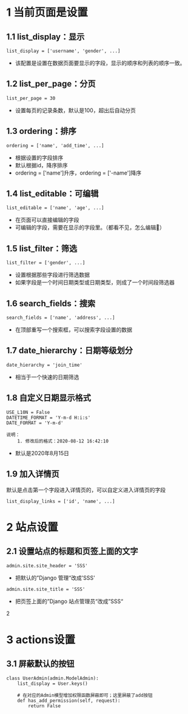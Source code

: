 # 1 当前页面是设置

## 1.1 list_display：显示

```
list_display = ['username', 'gender', ...]
```

- 该配置是设置在数据页面要显示的字段，显示的顺序和列表的顺序一致。



## 1.2 list_per_page：分页

```
list_per_page = 30
```

- 设置每页的记录条数，默认是100，超出后自动分页



## 1.3 ordering：排序

```
ordering = ['name', 'add_time', ...]
```

- 根据设置的字段排序
- 默认根据id，降序排序
- ordering = ['name']升序，ordering = ['-name']降序



## 1.4 list_editable：可编辑

```
list_editable = ['name', 'age', ...]
```

- 在页面可以直接编辑的字段
- 可编辑的字段，需要在显示的字段里。（都看不见，怎么编辑:cowboy_hat_face:）



## 1.5 list_filter：筛选

```
list_filter = ['gender', ...]
```

- 设置根据那些字段进行筛选数据
- 如果字段是一个时间日期类型或日期类型，则成了一个时间段筛选器



## 1.6 search_fields：搜索

```
search_fields = ['name', 'address', ...]
```

- 在顶部重写一个搜索框，可以搜索字段设置的数据



## 1.7 date_hierarchy：日期等级划分

```
date_hierarchy = 'join_time'
```

- 相当于一个快速的日期筛选



## 1.8 自定义日期显示格式

```
USE_L10N = False
DATETIME_FORMAT = 'Y-m-d H:i:s'
DATE_FORMAT = 'Y-m-d'

说明：
	1. 修改后的格式：2020-08-12 16:42:10
```

- 默认是2020年8月15日





## 1.9 加入详情页



默认是点击第一个字段进入详情页的，可以自定义进入详情页的字段

```
list_display_links = ['id', 'name', ...]
```







# 2 站点设置



## 2.1 设置站点的标题和页签上面的文字

```
admin.site.site_header = 'SSS'
```

- 把默认的”Django 管理“改成'SSS'



```
admin.site.site_title = 'SSS'
```

- 把页签上面的”Django 站点管理员“改成”SSS“



2 





# 3 actions设置



## 3.1 屏蔽默认的按钮



```
class UserAdmin(admin.ModelAdmin):
    list_display = User.keys()
    
    # 在对应的Admin模型增加权限函数屏蔽即可；这里屏蔽了add按钮
    def has_add_permission(self, request):
        return False
```







```

```





```

```



```

```



















